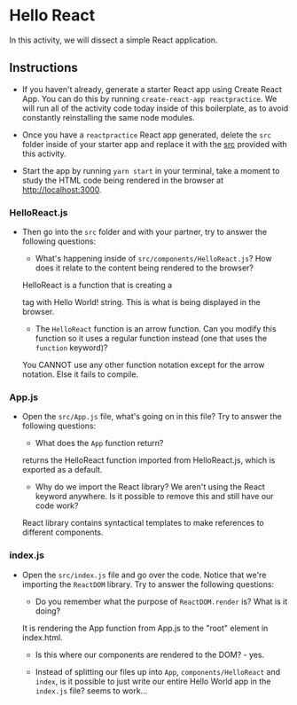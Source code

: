 # Hello React

In this activity, we will dissect a simple React application.

## Instructions

* If you haven't already, generate a starter React app using Create React App. You can do this by running `create-react-app reactpractice`. We will run all of the activity code today inside of this boilerplate, as to avoid constantly reinstalling the same node modules.

* Once you have a `reactpractice` React app generated, delete the `src` folder inside of your starter app and replace it with the [src](Unsolved/src) provided with this activity.

* Start the app by running `yarn start` in your terminal, take a moment to study the HTML code being rendered in the browser at [http://localhost:3000](http://localhost:3000).

### HelloReact.js

* Then go into the `src` folder and with your partner, try to answer the following questions:

  * What's happening inside of `src/components/HelloReact.js`? How does it relate to the content being rendered to the browser?

  HelloReact is a function that is creating a <p> tag with Hello World! string. This is what is being displayed in the browser. 

    * The `HelloReact` function is an arrow function. Can you modify this function so it uses a regular function instead (one that uses the `function` keyword)?

    You CANNOT use any other function notation except for the arrow notation. Else it fails to compile. 

### App.js

* Open the `src/App.js` file, what's going on in this file? Try to answer the following questions:

  * What does the `App` function return?

  returns the HelloReact function imported from HelloReact.js, which is exported as a default. 

  * Why do we import the React library? We aren't using the React keyword anywhere. Is it possible to remove this and still have our code work?

  React library contains syntactical templates to make references to different components. 

### index.js

* Open the `src/index.js` file and go over the code. Notice that we're importing the `ReactDOM` library. Try to answer the following questions:

  * Do you remember what the purpose of `ReactDOM.render` is? What is it doing?

  It is rendering the App function from App.js to the "root" element in index.html. 

  * Is this where our components are rendered to the DOM? - yes. 

  * Instead of splitting our files up into `App`, `components/HelloReact` and `index`, is it possible to just write our entire Hello World app in the `index.js` file? seems to work...

